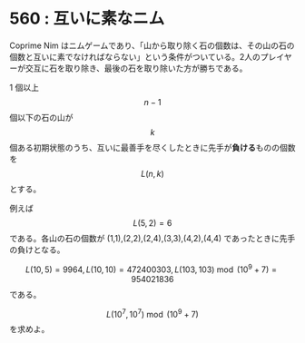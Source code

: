 # 560 : 互いに素なニム

Coprime Nim はニムゲームであり、「山から取り除く石の個数は、その山の石の個数と互いに素でなければならない」という条件がついている。2人のプレイヤーが交互に石を取り除き、最後の石を取り除いた方が勝ちである。

1 個以上 $$n-1$$ 個以下の石の山が $$k$$ 個ある初期状態のうち、互いに最善手を尽くしたときに先手が**負ける**ものの個数を $$L(n,k)$$ とする。

例えば $$L(5,2)=6$$ である。各山の石の個数が (1,1),(2,2),(2,4),(3,3),(4,2),(4,4) であったときに先手の負けとなる。

$$L(10,5)=9964, L(10,10)=472400303, L(103, 103) \bmod (10^9+7) = 954021836$$ である。

$$L(10^7, 10^7) \bmod (10^9+7)$$ を求めよ。
